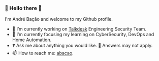 ### 👋 Hello there 👋

I'm André Bação and welcome to my Github profile.

- 🔭 I’m currently working on [Talkdesk](https://github.com/talkdesk) Engineering Security Team.
- 🌱 I’m currently focusing my learning on CyberSecurity, DevOps and Home Automation.
- ❓ Ask me about anything you would like. 💬 Answers may not apply.
- 📫 How to reach me: [abacao](https://keybase.io/abacao).

